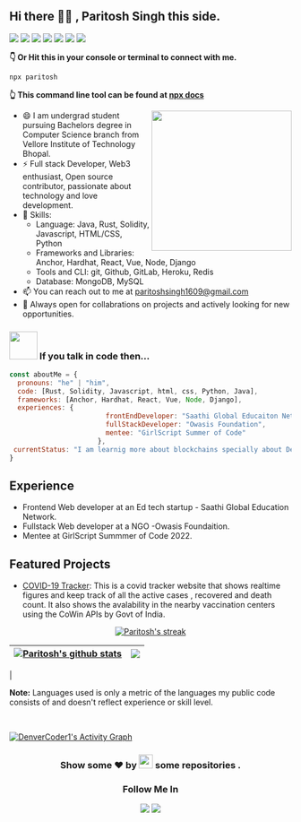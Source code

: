 ## Hi there :raising_hand_man: , Paritosh Singh this side.

[<img src="https://img.shields.io/badge/linkedin-%230077B5.svg?&style=for-the-badge&logo=linkedin&logoColor=white">](https://www.linkedin.com/in/proparitoshsingh/)
[<img src="https://img.shields.io/badge/linktree-39E09B?style=for-the-badge&logo=linktree&logoColor=white">](https://linktr.ee/proparitoshsingh)
[<img src="https://img.shields.io/badge/twitter-%230077B5.svg?&style=for-the-badge&logo=twitter&logoColor=white">](https://twitter.com/proparitosh1609)
[<img src="https://img.shields.io/badge/Instagram-E4405F?style=for-the-badge&logo=instagram&logoColor=white">](https://www.instagram.com/proparitoshsingh/)
[<img src="https://img.shields.io/badge/Portfolio-%23000000.svg?&style=for-the-badge">](https://proparitoshsingh.github.io/react_portfolio_website/)
[<img src="https://img.shields.io/badge/-LeetCode-FFA116?style=for-the-badge&logo=LeetCode&logoColor=black">](https://leetcode.com/proparitoshsingh/)
[<img src="https://img.shields.io/badge/HackerEarth-%232C3454.svg?&style=for-the-badge&logo=HackerEarth&logoColor=Blue">](https://www.hackerearth.com/@proparitoshsingh)

**👇 Or Hit this in your console or terminal to connect with me.**

```bash
npx paritosh
```
**👆 This command line tool can be found at [npx docs](https://github.com/proparitoshsingh/npx-personal-card)**

<img src="https://media.giphy.com/media/M9gbBd9nbDrOTu1Mqx/giphy.gif" align="right" width="250px" >

- 😄 I am undergrad student pursuing Bachelors degree in Computer Science branch from Vellore Institute of Technology Bhopal. 
- ⚡ Full stack Developer, Web3 enthusiast, Open source contributor, passionate about technology and love development.
- 🌱 Skills:
  - Language: Java, Rust, Solidity, Javascript, HTML/CSS, Python 
  - Frameworks and Libraries: Anchor, Hardhat, React, Vue, Node, Django 
  - Tools and CLI: git, Github, GitLab, Heroku, Redis
  - Database: MongoDB, MySQL
- 📫 You can reach out to me at paritoshsingh1609@gmail.com 
- 👯 Always open for collabrations on projects and actively looking for new opportunities.

### <img src="https://media.giphy.com/media/VgCDAzcKvsR6OM0uWg/giphy.gif" width="50"> If you talk in code then...  

```javascript
const aboutMe = {
  pronouns: "he" | "him",
  code: [Rust, Solidity, Javascript, html, css, Python, Java],
  frameworks: [Anchor, Hardhat, React, Vue, Node, Django],
  experiences: {
                        frontEndDeveloper: "Saathi Global Educaiton Network",
                        fullStackDeveloper: "Owasis Foundation",
                        mentee: "GirlScript Summer of Code"
                      },
 currentStatus: "I am learnig more about blockchains specially about DeFi and tring to write some cool smart contracts!"
}
```

## Experience

- Frontend Web developer at an Ed tech startup - Saathi Global Education Network.
- Fullstack Web developer at a NGO -Owasis Foundaition.
- Mentee at GirlScript Summmer of Code 2022.

## Featured Projects

- [COVID-19 Tracker](https://proparitoshsingh.github.io/covid-19-tracker/): 
  This is a covid tracker website that shows realtime figures and keep track of all the active cases , recovered and death count. It also shows the avalability in the nearby vaccination centers using the CoWin APIs by Govt of India.

<p align="center">
  <a href="https://github.com/proparitoshsingh/github-readme-streak-stats">
    <img title="🔥 Get streak stats for your profile at git.io/streak-stats" alt="Paritosh's streak" src="https://streak-stats.demolab.com/?user=proparitoshsingh&theme=monokai-metallian&hide_border=true"/>
  </a>
</p>

| <a href="https://github.com/proparitoshsingh/github-readme-stats"><img align="center" src="https://github-readme-stats.vercel.app/api?username=proparitoshsingh&show_icons=true&include_all_commits=true&theme=gotham&hide_border=true" alt="Paritosh's github stats" /></a> | <a href="https://github.com/proparitoshsingh/github-readme-stats"><img align="center" src="https://github-readme-stats.vercel.app/api/top-langs/?username=proparitoshsingh&layout=compact&theme=gotham&hide_border=true" /></a> |
| ------------- | ------------- 
|

<b>Note:</b> Languages used is only a metric of the languages my public code consists of and doesn't reflect experience or skill level.

<br/>

<a href="https://github.com/ashutosh00710/github-readme-activity-graph"><img alt="DenverCoder1's Activity Graph" src="https://denvercoder1-activity-graph.herokuapp.com/graph/?username=proparitoshsingh&bg_color=1F222E&color=F8D866&line=F85D7F&point=FFFFFF&hide_border=true" /></a>
</div>
<h3 align="center">Show some ❤ by <img src="https://imgur.com/o7ncZFp.jpg" height=25px width=25px> some repositories .</h3>

<h3 align="center">Follow Me In</h3>
<div align="center">
  
[<img src="https://img.shields.io/badge/linkedin-%230077B5.svg?&style=for-the-badge&logo=linkedin&logoColor=white">](https://www.linkedin.com/in/proparitoshsingh/)
[<img src="https://img.shields.io/badge/twitter-%230077B5.svg?&style=for-the-badge&logo=twitter&logoColor=white">](https://twitter.com/proparitosh1609)

</div>
